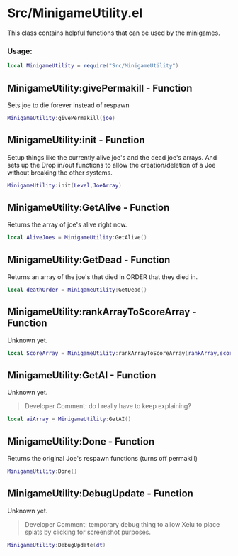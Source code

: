 # Src/MinigameUtility.el
This class contains helpful functions that can be used by the minigames.
### Usage:
```lua
local MinigameUtility = require("Src/MinigameUtility")
```

## MinigameUtility:givePermakill - **Function**
Sets joe to die forever instead of respawn
```lua
MinigameUtility:givePermakill(joe)
```

## MinigameUtility:init - **Function**
Setup things like the currently alive joe's and the dead joe's arrays.
And sets up the Drop in/out functions to allow the creation/deletion of a Joe without breaking the other systems.
```lua
MinigameUtility:init(Level,JoeArray)
```

## MinigameUtility:GetAlive - **Function**
Returns the array of joe's alive right now.
```lua
local AliveJoes = MinigameUtility:GetAlive()
```

## MinigameUtility:GetDead - **Function**
Returns an array of the joe's that died in ORDER that they died in.
```lua
local deathOrder = MinigameUtility:GetDead()
```

## MinigameUtility:rankArrayToScoreArray - **Function**
Unknown yet.
```lua
local ScoreArray = MinigameUtility:rankArrayToScoreArray(rankArray,scoresToAssign)
```

## MinigameUtility:GetAI - **Function**
Unknown yet.
> Developer Comment: do I really have to keep explaining?
```lua
local aiArray = MinigameUtility:GetAI()
```

## MinigameUtility:Done - **Function**
Returns the original Joe's respawn functions (turns off permakill)
```lua
MinigameUtility:Done()
```

## MinigameUtility:DebugUpdate - **Function**
Unknown yet.
> Developer Comment: temporary debug thing to allow Xelu to place splats by clicking for screenshot purposes.
```lua
MinigameUtility:DebugUpdate(dt)
```
